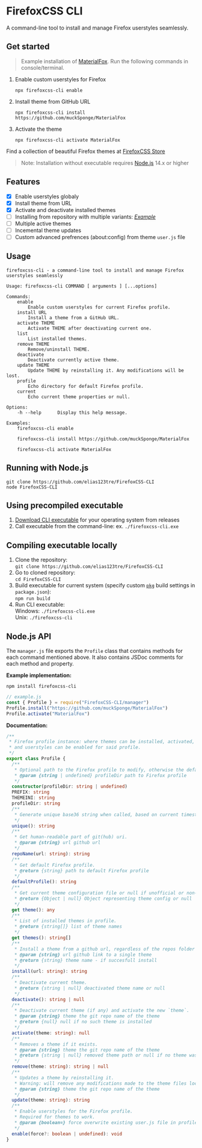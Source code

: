# FirefoxCSS CLI

A command-line tool to install and manage Firefox userstyles seamlessly.

## Get started

> Example installation of [MaterialFox](https://github.com/muckSponge/MaterialFox). Run the following commands in console/terminal.

1. Enable custom userstyles for Firefox

   ```terminal
   npx firefoxcss-cli enable
   ```

2. Install theme from GitHub URL

   ```terminal
   npx firefoxcss-cli install https://github.com/muckSponge/MaterialFox
   ```

3. Activate the theme
   ```terminal
   npx firefoxcss-cli activate MaterialFox
   ```

Find a collection of beautiful Firefox themes at [FirefoxCSS Store](https://firefoxcss-store.github.io/)

> Note: Installation without executable requires [Node.js](https://nodejs.org) 14.x or higher

## Features

- [x] Enable userstyles globaly
- [x] Install theme from URL
- [x] Activate and deactivate installed themes
- [ ] Installing from repository with multiple variants: _[Example](https://github.com/Neikon/Almost-Dark-Grey-Colorfull-Proton---FirefoxCSS-Themes)_
- [ ] Multiple active themes
- [ ] Incemental theme updates
- [ ] Custom advanced prefrences (about:config) from theme `user.js` file

## Usage

```
firefoxcss-cli - a command-line tool to install and manage Firefox userstyles seamlessly

Usage: firefoxcss-cli COMMAND [ arguments ] [...options]

Commands:
    enable
        Enable custom userstyles for current Firefox profile.
    install URL
        Install a theme from a GitHub URL.
    activate THEME
        Activate THEME after deactivating current one.
    list
        List installed themes.
    remove THEME
        Remove/uninstall THEME.
    deactivate
        Deactivate currently active theme.
    update THEME
        Update THEME by reinstalling it. Any modifications will be lost.
    profile
        Echo directory for default Firefox profile.
    current
        Echo current theme properties or null.

Options:
    -h --help      Display this help message.

Examples:
    firefoxcss-cli enable

    firefoxcss-cli install https://github.com/muckSponge/MaterialFox

    firefoxcss-cli activate MaterialFox
```

## Running with Node.js

```terminal
git clone https://github.com/elias123tre/FirefoxCSS-CLI
node FirefoxCSS-CLI
```

## Using precompiled executable

1. [Download CLI executable](https://github.com/elias123tre/FirefoxCSS-CLI/releases) for your operating system from releases
2. Call executable from the command-line: ex. `./firefoxcss-cli.exe`

## Compiling executable locally

1.  Clone the repository:  
    `git clone https://github.com/elias123tre/FirefoxCSS-CLI`
2.  Go to cloned repository:  
    `cd FirefoxCSS-CLI`
3.  Build executable for current system (specify custom [`pkg`](https://www.npmjs.com/package/pkg) build settings in `package.json`):  
    `npm run build`
4.  Run CLI executable:  
    Windows: `./firefoxcss-cli.exe`  
    Unix: `./firefoxcss-cli`

## Node.js API

The `manager.js` file exports the `Profile` class that contains methods for each command mentioned above. It also contains JSDoc comments for each method and property.

**Example implementation:**

```terminal
npm install firefoxcss-cli
```

```js
// example.js
const { Profile } = require("FirefoxCSS-CLI/manager")
Profile.install("https://github.com/muckSponge/MaterialFox")
Profile.activate("MaterialFox")
```

**Documentation:**

```ts
/**
 * Firefox profile instance: where themes can be installed, activated, removed, updated
 * and userstyles can be enabled for said profile.
 */
export class Profile {
  /**
   * Optional path to the Firefox profile to modify, otherwise the default one.
   * @param {string | undefined} profileDir path to Firefox profile
   */
  constructor(profileDir: string | undefined)
  PREFIX: string
  THEMEINI: string
  profileDir: string
  /**
   * Generate unique base36 string when called, based on current timestamp.
   */
  unique(): string
  /**
   * Get human-readable part of git(hub) uri.
   * @param {string} url github url
   */
  repoName(url: string): string
  /**
   * Get default Firefox profile.
   * @return {string} path to default Firefox profile
   */
  defaultProfile(): string
  /**
   * Get current theme configuration file or null if unofficial or non-existent userstyle.
   * @return {Object | null} Object representing theme config or null
   */
  get theme(): any
  /**
   * List of installed themes in profile.
   * @return {string[]} list of theme names
   */
  get themes(): string[]
  /**
   * Install a theme from a github url, regardless of the repos folder structure.
   * @param {string} url github link to a single theme
   * @return {string} theme name - if succesfull install
   */
  install(url: string): string
  /**
   * Deactivate current theme.
   * @return {string | null} deactivated theme name or null
   */
  deactivate(): string | null
  /**
   * Deactivate current theme (if any) and activate the new `theme`.
   * @param {string} theme the git repo name of the theme
   * @return {null} null if no such theme is installed
   */
  activate(theme: string): null
  /**
   * Removes a theme if it exists.
   * @param {string} theme the git repo name of the theme
   * @return {string | null} removed theme path or null if no theme was removed
   */
  remove(theme: string): string | null
  /**
   * Updates a theme by reinstalling it.
   * Warning: will remove any modifications made to the theme files locally.
   * @param {string} theme the git repo name of the theme
   */
  update(theme: string): string
  /**
   * Enable userstyles for the Firefox profile.
   * Required for themes to work.
   * @param {boolean=} force overwrite existing user.js file in profile folder
   */
  enable(force?: boolean | undefined): void
}
```
